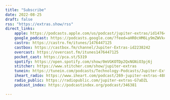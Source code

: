 ```yaml
---
title: "Subscribe"
date: 2022-08-25
draft: false
rss: "https://extras.show/rss"
direct_links:
    apple: https://podcasts.apple.com/us/podcast/jupiter-extras/id1476447125
    google_podcast: https://podcasts.google.com/?feed=aHR0cHM6Ly9mZWVkcy5maXJlc2lkZS5mbS9leHRyYXMvcnNz
    castro: https://castro.fm/itunes/1476447125
    castbox: https://castbox.fm/channel/Jupiter-Extras-id2238242
    overcast: https://overcast.fm/itunes1476447125
    pocket_cast: https://pca.st/5319
    spotify: https://open.spotify.com/show/0mVGKOTDp2QxNGNiO3pj6j
    stitcher: https://www.stitcher.com/show/jupiter-extras
    tunein: https://tunein.com/podcasts/Technology-Podcasts/Jupiter-Extras-p1240470/
    iheart_radio: https://www.iheart.com/podcast/269-jupiter-extras-48876550/
    radio_public: https://radiopublic.com/jupiter-extras-G7aDZL
    podcast_index: https://podcastindex.org/podcast/346381

---
```


